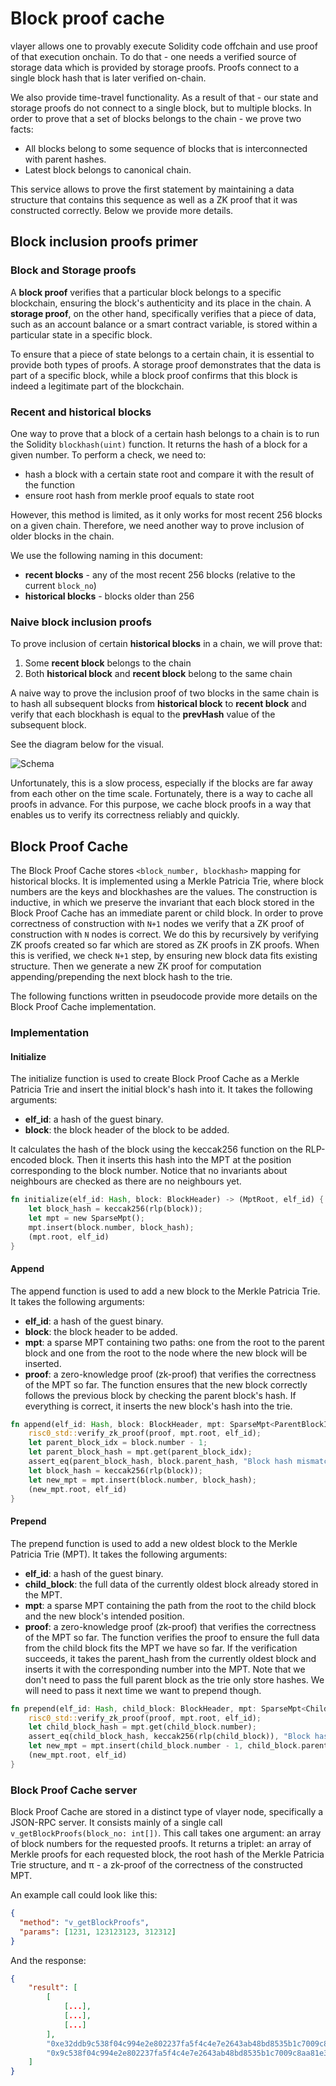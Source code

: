 # Block proof cache

vlayer allows one to provably execute Solidity code offchain and use proof of that execution onchain. To do that - one needs a verified source of storage data which is provided by storage proofs. Proofs connect to a single block hash that is later verified on-chain.

We also provide time-travel functionality. As a result of that - our state and storage proofs do not connect to a single block, but to multiple blocks. In order to prove that a set of blocks belongs to the chain - we prove two facts:

- All blocks belong to some sequence of blocks that is interconnected with parent hashes.
- Latest block belongs to canonical chain.

This service allows to prove the first statement by maintaining a data structure that contains this sequence as well as a ZK proof that it was constructed correctly. Below we provide more details.


## Block inclusion proofs primer

### Block and Storage proofs

A **block proof** verifies that a particular block belongs to a specific blockchain, ensuring the block's authenticity and its place in the chain. A **storage proof**, on the other hand, specifically verifies that a piece of data, such as an account balance or a smart contract variable, is stored within a particular state in a specific block.

To ensure that a piece of state belongs to a certain chain, it is essential to provide both types of proofs. A storage proof demonstrates that the data is part of a specific block, while a block proof confirms that this block is indeed a legitimate part of the blockchain.

### Recent and historical blocks

One way to prove that a block of a certain hash belongs to a chain is to run the Solidity `blockhash(uint)` function. It returns the hash of a block for a given number.
To perform a check, we need to:
- hash a block with a certain state root and compare it with the result of the function
- ensure root hash from merkle proof equals to state root

However, this method is limited, as it only works for most recent 256 blocks on a given chain.
Therefore, we need another way to prove inclusion of older blocks in the chain.

We use the following naming in this document:

- **recent blocks** - any of the most recent 256 blocks (relative to the current `block_no`)
- **historical blocks** - blocks older than 256

### Naive block inclusion proofs

To prove inclusion of certain **historical blocks** in a chain, we will prove that:

1. Some **recent block** belongs to the chain
2. Both **historical block** and **recent block** belong to the same chain

A naive way to prove the inclusion proof of two blocks in the same chain is to hash all subsequent blocks from **historical block** to **recent block** and verify that each blockhash is equal to the **prevHash** value of the subsequent block.

See the diagram below for the visual.

![Schema](/images/architecture/block-proof.png)

Unfortunately, this is a slow process, especially if the blocks are far away from each other on the time scale. Fortunately, there is a way to cache all proofs in advance. For this purpose, we cache block proofs in a way that enables us to verify its correctness reliably and quickly.

## Block Proof Cache

The Block Proof Cache stores `<block_number, blockhash>` mapping for historical blocks. It is implemented using a Merkle Patricia Trie, where block numbers are the keys and blockhashes are the values. The construction is inductive, in which we preserve the invariant that each block stored in the Block Proof Cache has an immediate parent or child block. In order to prove correctness of construction with `N+1` nodes we verify that a ZK proof of construction with `N` nodes is correct. We do this by recursively by verifying ZK proofs created so far which are stored as ZK proofs in ZK proofs. When this is verified, we check `N+1` step, by ensuring new block data fits existing structure. Then we generate a new ZK proof for computation appending/prepending the next block hash to the trie.

The following functions written in pseudocode provide more details on the Block Proof Cache implementation.

### Implementation

#### Initialize

The initialize function is used to create Block Proof Cache as a Merkle Patricia Trie and insert the initial block's hash into it. It takes the following arguments:

- **elf_id**: a hash of the guest binary.
- **block**: the block header of the block to be added.

It calculates the hash of the block using the keccak256 function on the RLP-encoded block. Then it inserts this hash into the MPT at the position corresponding to the block number. Notice that no invariants about neighbours are checked as there are no neighbours yet.

```rs
fn initialize(elf_id: Hash, block: BlockHeader) -> (MptRoot, elf_id) {
    let block_hash = keccak256(rlp(block));
    let mpt = new SparseMpt();
    mpt.insert(block.number, block_hash);
    (mpt.root, elf_id)
}
```

#### Append

The append function is used to add a new block to the Merkle Patricia Trie. It takes the following arguments:

- **elf_id**: a hash of the guest binary.
- **block**: the block header to be added.
- **mpt**: a sparse MPT containing two paths: one from the root to the parent block and one from the root to the node where the new block will be inserted.
- **proof**: a zero-knowledge proof (zk-proof) that verifies the correctness of the MPT so far.
  The function ensures that the new block correctly follows the previous block by checking the parent block's hash. If everything is correct, it inserts the new block's hash into the trie.

```rs
fn append(elf_id: Hash, block: BlockHeader, mpt: SparseMpt<ParentBlockIdx, NewBlockIdx>, proof: ZkProof) -> (MptRoot, elf_id) {
    risc0_std::verify_zk_proof(proof, mpt.root, elf_id);
    let parent_block_idx = block.number - 1;
    let parent_block_hash = mpt.get(parent_block_idx);
    assert_eq(parent_block_hash, block.parent_hash, "Block hash mismatch");
    let block_hash = keccak256(rlp(block));
    let new_mpt = mpt.insert(block.number, block_hash);
    (new_mpt.root, elf_id)
}
```

#### Prepend

The prepend function is used to add a new oldest block to the Merkle Patricia Trie (MPT). It takes the following arguments:

- **elf_id**: a hash of the guest binary.
- **child_block**: the full data of the currently oldest block already stored in the MPT.
- **mpt**: a sparse MPT containing the path from the root to the child block and the new block's intended position.
- **proof**: a zero-knowledge proof (zk-proof) that verifies the correctness of the MPT so far.
  The function verifies the proof to ensure the full data from the child block fits the MPT we have so far. If the verification succeeds, it takes the parent_hash from the currently oldest block and inserts it with the corresponding number into the MPT. Note that we don't need to pass the full parent block as the trie only store hashes. We will need to pass it next time we want to prepend though.

```rs
fn prepend(elf_id: Hash, child_block: BlockHeader, mpt: SparseMpt<ChildBlockIdx, NewBlockIdx>, proof: ZkProof) -> (MptRoot, elf_id) {
    risc0_std::verify_zk_proof(proof, mpt.root, elf_id);
    let child_block_hash = mpt.get(child_block.number);
    assert_eq(child_block_hash, keccak256(rlp(child_block)), "Block hash mismatch");
    let new_mpt = mpt.insert(child_block.number - 1, child_block.parent_hash);
    (new_mpt.root, elf_id)
}
```

### Block Proof Cache server

Block Proof Cache are stored in a distinct type of vlayer node, specifically a JSON-RPC server. It consists mainly of a single call `v_getBlockProofs(block_no: int[])`. This call takes one argument: an array of block numbers for the requested proofs. It returns a triplet: an array of Merkle proofs for each requested block, the root hash of the Merkle Patricia Trie structure, and π - a zk-proof of the correctness of the constructed MPT.

An example call could look like this:

```json
{
  "method": "v_getBlockProofs",
  "params": [1231, 123123123, 312312]
}
```

And the response:

```json
{
    "result": [
        [
            [...],
            [...],
            [...]
        ],
        "0xe32ddb9c538f04c994e2e802237fa5f4c4e7e2643ab48bd8535b1c7009c8aa81",
        "0x9c538f04c994e2e802237fa5f4c4e7e2643ab48bd8535b1c7009c8aa81e32ddb"
    ]
}
```
